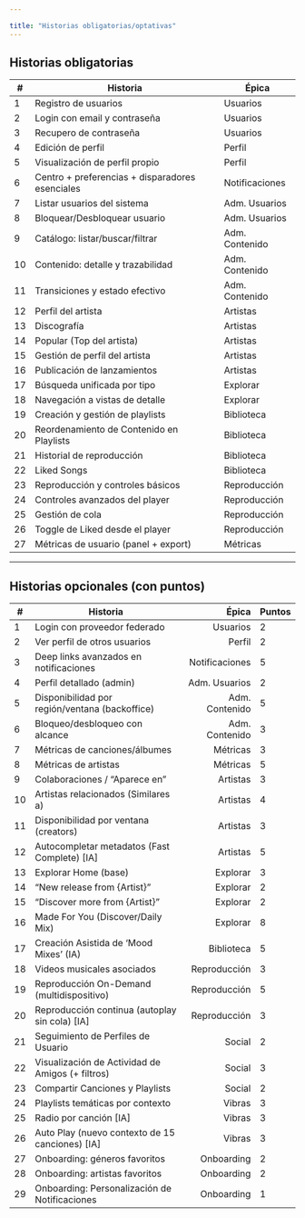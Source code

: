 ```yaml
---

title: "Historias obligatorias/optativas"
---
```



## Historias obligatorias

| #   | Historia                                        | Épica          
| --- | ----------------------------------------------- | -------------- 
| 1   | Registro de usuarios                            | Usuarios       
| 2   | Login con email y contraseña                    | Usuarios       
| 3   | Recupero de contraseña                          | Usuarios       
| 4   | Edición de perfil                               | Perfil         
| 5   | Visualización de perfil propio                  | Perfil         
| 6   | Centro + preferencias + disparadores esenciales | Notificaciones 
| 7   | Listar usuarios del sistema                     | Adm. Usuarios  
| 8   | Bloquear/Desbloquear usuario                    | Adm. Usuarios  
| 9   | Catálogo: listar/buscar/filtrar                 | Adm. Contenido 
| 10  | Contenido: detalle y trazabilidad               | Adm. Contenido 
| 11  | Transiciones y estado efectivo                  | Adm. Contenido 
| 12  | Perfil del artista                              | Artistas       
| 13  | Discografía                                     | Artistas       
| 14  | Popular (Top del artista)                       | Artistas       
| 15  | Gestión de perfil del artista                   | Artistas       
| 16  | Publicación de lanzamientos                     | Artistas       
| 17  | Búsqueda unificada por tipo                     | Explorar       
| 18  | Navegación a vistas de detalle                  | Explorar       
| 19  | Creación y gestión de playlists                 | Biblioteca     
| 20  | Reordenamiento de Contenido en Playlists        | Biblioteca     
| 21  | Historial de reproducción                       | Biblioteca     
| 22  | Liked Songs                                     | Biblioteca         
| 23  | Reproducción y controles básicos                | Reproducción   
| 24  | Controles avanzados del player                  | Reproducción   
| 25  | Gestión de cola                                 | Reproducción   
| 26  | Toggle de Liked desde el player                 | Reproducción   
| 27  | Métricas de usuario (panel + export)            | Métricas

---

## Historias opcionales (con puntos)

| #   | Historia                                          |          Épica | Puntos |
| --- | ------------------------------------------------- | -------------: | ------ |
| 1   | Login con proveedor federado                      |       Usuarios | 2      |
| 2   | Ver perfil de otros usuarios                      |         Perfil | 2      |
| 3   | Deep links avanzados en notificaciones            | Notificaciones | 5      |
| 4   | Perfil detallado (admin)                          |  Adm. Usuarios | 2      |
| 5   | Disponibilidad por región/ventana (backoffice)    | Adm. Contenido | 5      |
| 6   | Bloqueo/desbloqueo con alcance                    | Adm. Contenido | 3      |
| 7   | Métricas de canciones/álbumes                     |       Métricas | 3      |
| 8   | Métricas de artistas                              |       Métricas | 5      |
| 9   | Colaboraciones / “Aparece en”                     |       Artistas | 3      |
| 10  | Artistas relacionados (Similares a)               |       Artistas | 4      |
| 11  | Disponibilidad por ventana (creators)             |       Artistas | 3      |
| 12  | Autocompletar metadatos (Fast Complete) \[IA]     |       Artistas | 5      |
| 13  | Explorar Home (base)                              |       Explorar | 3      |
| 14  | “New release from {Artist}”                       |       Explorar | 2      |
| 15  | “Discover more from {Artist}”                     |       Explorar | 2      |
| 16  | Made For You (Discover/Daily Mix)                 |       Explorar | 8      |
| 17  | Creación Asistida de ‘Mood Mixes’ (IA)            |     Biblioteca | 5      |
| 18  | Videos musicales asociados                        |   Reproducción | 3      |
| 19  | Reproducción On-Demand (multidispositivo)         |   Reproducción | 5      |
| 20  | Reproducción continua (autoplay sin cola) \[IA]   |   Reproducción | 3      |
| 21  | Seguimiento de Perfiles de Usuario                |         Social | 2      |
| 22  | Visualización de Actividad de Amigos (+ filtros)  |         Social | 3      |
| 23  | Compartir Canciones y Playlists                   |         Social | 2      |
| 24  | Playlists temáticas por contexto                  |         Vibras | 3      |
| 25  | Radio por canción \[IA]                           |         Vibras | 3      |
| 26  | Auto Play (nuevo contexto de 15 canciones) \[IA]  |         Vibras | 3      |
| 27  | Onboarding: géneros favoritos                     |     Onboarding | 2      |
| 28  | Onboarding: artistas favoritos                    |     Onboarding | 2      |
| 29  | Onboarding: Personalización de Notificaciones     |     Onboarding | 1      |

